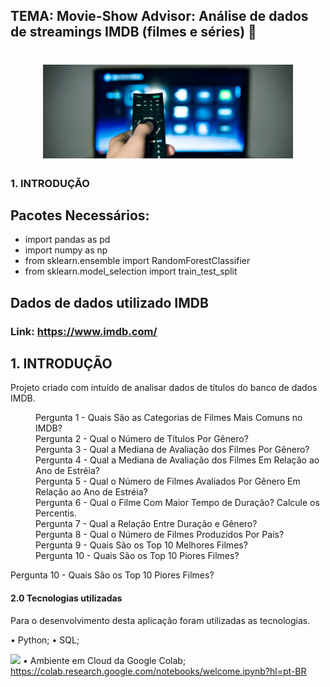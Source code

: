 
## TEMA:  Movie-Show Advisor: Análise de dados de streamings IMDB (filmes e séries) 🎥
<h1 align="center">
    <img alt="imagem_Cuponation" src="./image/Controle.jpg" width="400px" />
</h1>

### 1. INTRODUÇÃO

## Pacotes Necessários:

- import pandas as pd 
- import numpy as np
- from sklearn.ensemble import RandomForestClassifier
- from sklearn.model_selection import train_test_split 

## Dados de dados utilizado IMDB

### Link: https://www.imdb.com/

## 1. INTRODUÇÃO
 
Projeto criado com intuído de analisar dados de títulos do banco de dados IMDB.

<dd>Pergunta 1 - Quais São as Categorias de Filmes Mais Comuns no IMDB?</dd>
                            <dd>Pergunta 2 - Qual o Número de Títulos Por Gênero?</dd>
                            <dd>Pergunta 3 - Qual a Mediana de Avaliação dos Filmes Por Gênero?</dd>
                            <dd>Pergunta 4 - Qual a Mediana de Avaliação dos Filmes Em Relação ao Ano de Estréia?</dd>
                            <dd>Pergunta 5 - Qual o Número de Filmes Avaliados Por Gênero Em Relação ao Ano de Estréia?</dd>
                            <dd>Pergunta 6 - Qual o Filme Com Maior Tempo de Duração? Calcule os Percentis.</dd>
                            <dd>Pergunta 7 - Qual a Relação Entre Duração e Gênero?</dd>
                            <dd>Pergunta 8 - Qual o Número de Filmes Produzidos Por País?</dd>
                            <dd>Pergunta 9 - Quais São os Top 10 Melhores Filmes?</dd>
                            <dd>Pergunta 10 - Quais São os Top 10 Piores Filmes?</dd>

Pergunta 10 - Quais São os Top 10 Piores Filmes?
#### 2.0	Tecnologias utilizadas
Para o desenvolvimento desta aplicação foram utilizadas as tecnologias.

• Python;
• SQL;

[<img src="![image](https://github.com/danielwisouza/Movie-Show-Advisor/assets/25550355/1517b827-9c8c-43b4-8e9d-0db77addc91e)" width="50%">](![image](https://github.com/danielwisouza/Movie-Show-Advisor/assets/25550355/682db272-35c9-40c0-b347-d1630f0e067d)")
• Ambiente em Cloud da Google Colab; https://colab.research.google.com/notebooks/welcome.ipynb?hl=pt-BR




